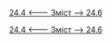 [24.4 <--- ](24_4.md) [   Зміст   ](README.md) [--> 24.6](24_6.md)



[24.4 <--- ](24_4.md) [   Зміст   ](README.md) [--> 24.6](24_6.md)